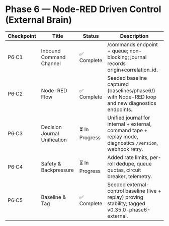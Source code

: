 # Phase 6 — Node-RED Driven Control (External Brain)

| Checkpoint | Title | Status | Description |
|-------------|--------|---------|-------------|
| P6·C1 | Inbound Command Channel | ✅ Complete | /commands endpoint + queue; non-blocking; journal records origin+correlation_id. |
| P6·C2 | Node-RED Flow | ✅ Complete | Seeded baseline captured (baselines/phase6/) with Node-RED loop and new diagnostics endpoints. |
| P6·C3 | Decision Journal Unification | ⏳ In Progress | Unified journal for internal + external, command tape + replay mode, diagnostics `/version`, webhook retry. |
| P6·C4 | Safety & Backpressure | ⏳ In Progress | Added rate limits, per-roll dedupe, queue quotas, circuit breaker, telemetry. |
| P6·C5 | Baseline & Tag | ✅ Complete | Seeded external-control baseline (live + replay) proving stability; tagged v0.35.0-phase6-external. |
